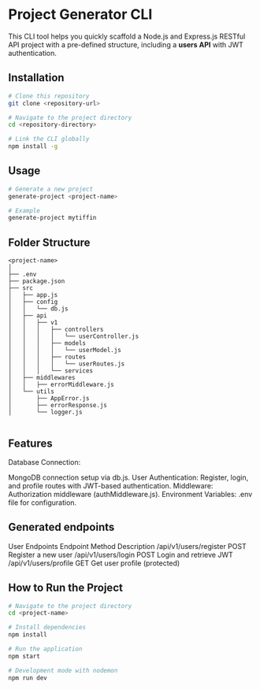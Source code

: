 # Project Generator CLI

This CLI tool helps you quickly scaffold a Node.js and Express.js RESTful API project with a pre-defined structure, including a **users API** with JWT authentication.

## Installation

```bash
# Clone this repository
git clone <repository-url>

# Navigate to the project directory
cd <repository-directory>

# Link the CLI globally
npm install -g
```
## Usage

```bash
# Generate a new project
generate-project <project-name>

# Example
generate-project mytiffin

```

## Folder Structure
```
<project-name>
│
├── .env
├── package.json
├── src
│   ├── app.js
│   ├── config
│   │   └── db.js
│   ├── api
│   │   ├── v1
│   │   │   ├── controllers
│   │   │   │   └── userController.js
│   │   │   ├── models
│   │   │   │   └── userModel.js
│   │   │   ├── routes
│   │   │   │   └── userRoutes.js
│   │   │   └── services
│   ├── middlewares
│   │   ├── errorMiddleware.js
│   └── utils
│       ├── AppError.js
│       ├── errorResponse.js
│       └── logger.js


```


## Features

Database Connection:

MongoDB connection setup via db.js.
User Authentication:
    Register, login, and profile routes with JWT-based authentication.
Middleware:
    Authorization middleware (authMiddleware.js).
Environment Variables:
    .env file for configuration.

## Generated endpoints

User Endpoints
Endpoint	            Method	Description
/api/v1/users/register	POST	Register a new user
/api/v1/users/login	    POST	Login and retrieve JWT
/api/v1/users/profile	GET	    Get user profile (protected)

## How to Run the Project
```bash
# Navigate to the project directory
cd <project-name>

# Install dependencies
npm install

# Run the application
npm start

# Development mode with nodemon
npm run dev
```